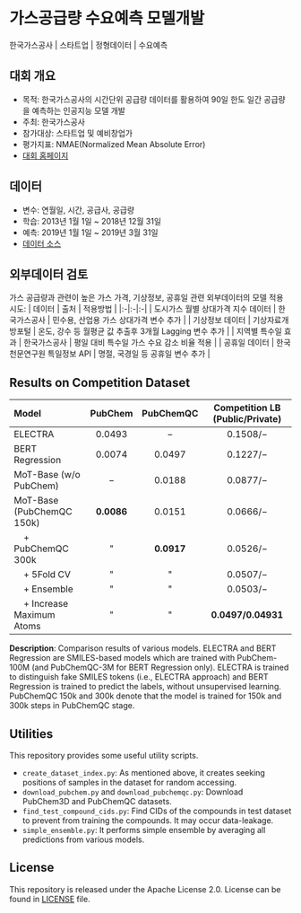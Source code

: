 # 가스공급량 수요예측 모델개발
한국가스공사 | 스타트업 | 정형데이터 | 수요예측

## 대회 개요
- 목적: 한국가스공사의 시간단위 공급량 데이터를 활용하여 90일 한도 일간 공급량을 예측하는 인공지능 모델 개발
- 주최: 한국가스공사
- 참가대상: 스타트업 및 예비창업가
- 평가지표: NMAE(Normalized Mean Absolute Error)
- [대회 홈페이지](https://dacon.io/competitions/official/235830/overview/description)


## 데이터
- 변수: 연월일, 시간, 공급사, 공급량
- 학습: 2013년 1월 1일 ~ 2018년 12월 31일
- 예측: 2019년 1월 1일 ~ 2019년 3월 31일
- [데이터 소스](https://dacon.io/competitions/official/235830/data)

## 외부데이터 검토
가스 공급량과 관련이 높은 가스 가격, 기상정보, 공휴일 관련 외부데이터의 모델 적용 시도:
| 데이터 | 출처 | 적용방법 |
|:-|:-|:-|
| 도시가스 월별 상대가격 지수 데이터 | 한국가스공사 | 민수용, 산업용 가스 상대가격 변수 추가 |
| 기상정보 데이터 | 기상자료개방포털 | 온도, 강수 등 월평균 값 추출후 3개월 Lagging 변수 추가 |
| 지역별 특수일 효과 | 한국가스공사 | 평일 대비 특수일 가스 수요 감소 비율 적용 |
| 공휴일 데이터 | 한국천문연구원 특일정보 API | 명절, 국경일 등 공휴일 변수 추가 |



## Results on Competition Dataset
| Model | PubChem | PubChemQC | Competition LB (Public/Private) |
|:-|:-:|:-:|:-:|
| ELECTRA | 0.0493 | − | 0.1508/− |
| BERT Regression | 0.0074 | 0.0497 | 0.1227/− |
| MoT-Base (w/o PubChem) | − | 0.0188 | 0.0877/−|
| MoT-Base (PubChemQC 150k) | **0.0086** | 0.0151 | 0.0666/− |
| &nbsp;&nbsp;&nbsp;&nbsp;+ PubChemQC 300k | " | **0.0917** | 0.0526/− |
| &nbsp;&nbsp;&nbsp;&nbsp;+ 5Fold CV | " | " | 0.0507/− |
| &nbsp;&nbsp;&nbsp;&nbsp;+ Ensemble | " | " | 0.0503/− |
| &nbsp;&nbsp;&nbsp;&nbsp;+ Increase Maximum Atoms | " | " | **0.0497/0.04931** |

**Description**: Comparison results of various models. ELECTRA and BERT Regression are SMILES-based models which are trained with PubChem-100M (and PubChemQC-3M for BERT Regression only). ELECTRA is trained to distinguish fake SMILES tokens (i.e., ELECTRA approach) and BERT Regression is trained to predict the labels, without unsupervised learning. PubChemQC 150k and 300k denote that the model is trained for 150k and 300k steps in PubChemQC stage.

## Utilities
This repository provides some useful utility scripts.

* `create_dataset_index.py`: As mentioned above, it creates seeking positions of samples in the dataset for random accessing.
* `download_pubchem.py` and `download_pubchemqc.py`: Download PubChem3D and PubChemQC datasets.
* `find_test_compound_cids.py`: Find CIDs of the compounds in test dataset to prevent from training the compounds. It may occur data-leakage. 
* `simple_ensemble.py`: It performs simple ensemble by averaging all predictions from various models.

## License
This repository is released under the Apache License 2.0. License can be found in [LICENSE](LICENSE) file.
